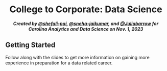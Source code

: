 <h1 align="center">College to Corporate: Data Science</h1>

<p align="center"><b><i>Created by <a href="https://github.com/shefali-pai">@shefali-pai</a>, <a href="https://github.com/sneha-jaikumar">@sneha-jaikumar</a>, and <a href="https://github.com/Juliabarrow">@Juliabarrow</a> for Carolina Analytics and Data Science on Nov. 1, 2023</b></i></p>

## Getting Started

Follow along with the slides to get more information on gaining more experience in preparation for a data related career. 
